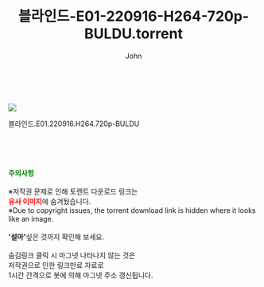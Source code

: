 ﻿---
layout: post
title:  "    블라인드-E01-220916-H264-720p-BULDU.torrent"
author: John
categories: [ 드라마 ]
tags: [  ]
image: https://torrentrj52.com/uploadfile/full/a88392721f3082e1830de5c53df97ce3f4f6e76b.jpg 
description: "    블라인드-E01-220916-H264-720p-BULDU torrent 정보 공유"
toc: true
toc_sticky: true
---

<br>
<p><img src="https://torrentrj52.com/uploadfile/full/a88392721f3082e1830de5c53df97ce3f4f6e76b.jpg"/></p>
 블라인드.E01.220916.H264.720p-BULDU  
    
<br><br><br>
<p data-ke-size="size16"><b><span style="color: green;">주의사항</span></b><br /><br />※저작권 문제로 인해 토렌트 다운로드 링크는<br /><b><span style="color: red;">유사 이미지</span></b>에 숨겨뒀습니다.<br />※Due to copyright issues, the torrent download link is hidden where it looks like an image.<br /><br /><b>'설마'</b>싶은 것까지 확인해 보세요.<br /><br />숨김링크 클릭 시 마그넷 나타나지 않는 것은<br />저작권으로 인한 링크만료 자료로<br />1시간 간격으로 봇에 의해 마그넷 주소 갱신됩니다.</p>
